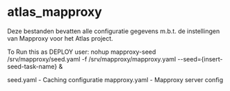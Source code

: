 # atlas_mapproxy

Deze bestanden bevatten alle configuratie gegevens m.b.t. de instellingen van Mapproxy voor het Atlas project.

To Run this as DEPLOY user: nohup mapproxy-seed /srv/mapproxy/seed.yaml -f /srv/mapproxy/mapproxy.yaml --seed={insert-seed-task-name} &

seed.yaml - Caching configuratie
mapproxy.yaml - Mapproxy server config
